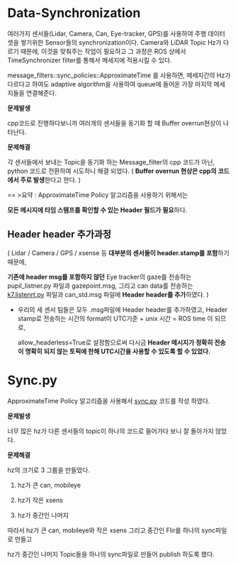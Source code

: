 # Data-Synchronization
여러가지 센서들(Lidar, Camera, Can, Eye-tracker, GPS)를 사용하여 주행 데이터셋을 쌓기위한 Sensor들의 synchronization이다.
Camera와 LiDAR Topic Hz가 다르기 때문에, 이것을 맞춰주는 작업이 필요하고 그 과정은 ROS 상에서 TimeSynchronizer filter를 통해서 메세지에 적용시킬 수 있다. 

message_filters::sync_policies::ApproximateTime 를 사용하면, 메세지간의 Hz가 다르다고 하여도 adaptive algorithm을 사용하여 queue에 들어온 가장 마지막 메세지들을 연결해준다.

**문제발생**

cpp코드로 진행하다보니까 여러개의 센서들을 동기화 할 때 Buffer overrun현상이 나타난다.

**문제해결**

각 센서들에서 보내는 Topic을 동기화 하는 Message_filter의 cpp 코드가 아닌, python 코드로 전환하여 시도하니 해결 되었다. ( **Buffer overrun 현상은 cpp의 코드에서 주로 발생**한다고 한다. )



== >요약 :  ApproximateTime Policy 알고리즘을 사용하기 위해서는

**모든 메시지에 타임 스탬프를 확인할 수 있는 Header 필드가 필요**하다.


## Header header 추가과정

( Lidar /  Camera / GPS / xsense 등 **대부분의 센서들이 header.stamp를 포함**하기 때문에, 

**기존에 header msg를 포함하지 않던** Eye tracker의 gaze를 전송하는 pupil_listner.py 파일과 gazepoint.msg, 그리고 can data를 전송하는 [k7.listenrt.py](http://k7.listenrt.py) 파일과  can_std.msg 파일에 **Header header를 추가**하였다. )

- 우리의 세 센서 팀들은 모두 .msg파일에 Header header를 추가하였고, Header stamp로 전송하는 시간의 format이 UTC기준 + unix 시간 = ROS time 이 되므로,
    
    allow_headerless=True로 설정함으로써 다시금 **Header 메시지가 정확히 전송이 명확히 되지 않는 토픽에 한해 UTC시간을 사용할 수 있도록 할 수 있었다.**
    
# Sync.py

 ApproximateTime Policy 알고리즘을 사용해서 [sync.py](http://sync.py) 코드를 작성 하였다. 

**문제발생**

너무 많은 hz가 다른 센서들의 topic이 하나의 코드로 들어가다 보니 잘 돌아가지 않았다. 

**문제해결**

hz의 크기로 3 그룹을 만들었다. 

1) hz가 큰 can, mobileye

2) hz가 작은 xsens

3) hz가 중간인 나머지

따라서 hz가 큰 can, mobileye와 작은 xsens 그리고 중간인 Flir를 하나의 sync파일로 만들고 

hz가 중간인 나머지 Topic들을 하나의 sync파일로 만들어 publish 하도록 했다.
